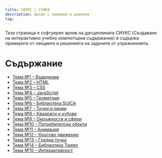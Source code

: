 ```yaml
---
title: СИУКС / СУИКА
description: Архив с примери и решения
tag: 
---
```


Тази страница е софтуерен архив на дисциплината СИУКС
(Създаване на интерактивно учебно компютърна съдържание) и
съдържа примерите от лекциите и решенията на
задачите от упражненията.


# Съдържание

- [Тема №1 &ndash; Въведение](01/index.md)
- [Тема №2 &ndash; HTML](02/index.md)
- [Тема №3 &ndash; CSS](03/index.md)
- [Тема №4 &ndash; JavaScript](04/index.md)
- [Тема №5 &ndash; Геометрия](05/index.md)
- [Тема №6 &ndash; Библиотека SUICA](06/index.md)
- [Тема №7 &ndash; Точки и линии](07/index.md)
- [Тема №8 &ndash; Квадрати и кубове](08/index.md)
- [Тема №9 &ndash; Окръжности и сфери](09/index.md)
- [Тема №10 &ndash; Потребителски обекти](10/index.md)
- [Тема №11 &ndash; Анимация](11/index.md)
- [Тема №12 &ndash; Кръгово движение](12/index.md)
- [Тема №13 &ndash; Гледна точка](13/index.md)
- [Тема №14 &ndash; Библиотека Tween](14/index.md)
- [Тема №15 &ndash; Интерактивност](15/index.md)
